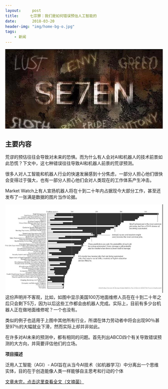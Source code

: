 ```yaml
---
layout:     post
title:     七宗罪：我们是如何错误预估人工智能的
date:       2018-03-20
header-img: "img/home-bg-o.jpg"
tags:
    - 新闻
---
```








<!-- more -->

![images](/images\news\2018-3-20-rgz.jpg)
## 主要内容

荒谬的预估往往会导致对未来的恐惧。而为什么有人会对AI和机器人的技术前景如此恐慌？下文中，这七种错误往往导致AI和机器人前景的荒谬预测。

很多人对人工智能和机器人行业的快速发展感到十分焦虑，一部分人担心他们很快会变得过于强大，也有一部分人担心他们会对人类现在的工作体系产生冲击。

Market Watch上有人宣扬机器人将在十到二十年内占据现今大部分工作，甚至还发布了一张满是数据的图片当作论据。

![images](/images\news\2018-3-20rgzn.jpg)
这份声明并不客观，比如，如图中显示美国100万地面维修人员在在十到二十年之后只会剩下5万，因为以后这些工作都会由机器人完成。实际上，目前有多少台机器人正在做地面维修呢？一个也没有。

类似的例子也适用于上图中其他所有行业，所谓在体力劳动者中将会出现90％甚至97％的大幅就业下滑，然而实际上却并非如此。

在许多对AI未来的预测中，都有相同的问题。首先列出ABCD四个有关导致错误预测的大方向，并简要评估他们的立场。


**项目描述**

泛用人工智能（AGI）- AGI旨在从当今AI技术（如机器学习）中分离出一个思维实体，目的在于创造能像人类一样能够自主思考和行动的个体



[文章未完，点击这里查看全文（文摘菌）](http://mp.weixin.qq.com/s/sz_lpepZ5Ss25LsMfe6PiQ)